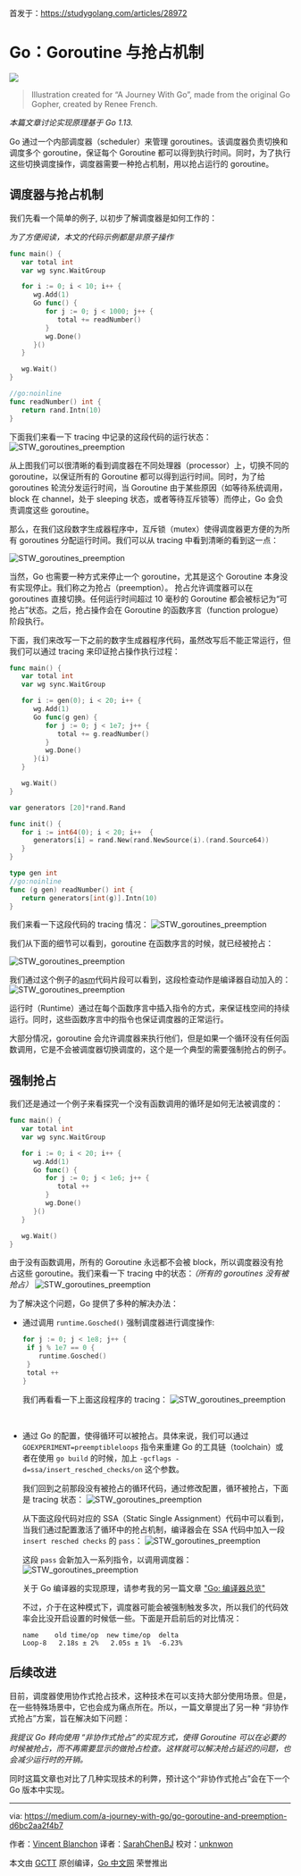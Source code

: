 首发于：https://studygolang.com/articles/28972

# Go：Goroutine 与抢占机制

![](https://raw.githubusercontent.com/studygolang/gctt-images/master/go-goroutine-and-preemption/cover.png)
> Illustration created for “A Journey With Go”, made from the original Go Gopher, created by Renee French.

*本篇文章讨论实现原理基于 Go 1.13.*

Go 通过一个内部调度器（scheduler）来管理 goroutines。该调度器负责切换和调度多个 goroutine，保证每个 Goroutine 都可以得到执行时间。同时，为了执行这些切换调度操作，调度器需要一种抢占机制，用以抢占运行的 goroutine。

## 调度器与抢占机制

我们先看一个简单的例子, 以初步了解调度器是如何工作的：

*为了方便阅读，本文的代码示例都是非原子操作*

```go
func main() {
   var total int
   var wg sync.WaitGroup

   for i := 0; i < 10; i++ {
      wg.Add(1)
      Go func() {
         for j := 0; j < 1000; j++ {
            total += readNumber()
         }
         wg.Done()
      }()
   }

   wg.Wait()
}

//go:noinline
func readNumber() int {
   return rand.Intn(10)
}
```

下面我们来看一下 tracing 中记录的这段代码的运行状态：
![STW_goroutines_preemption](https://raw.githubusercontent.com/studygolang/gctt-images/master/go-goroutine-and-preemption/scheduler_preemption_tracing.png)
<br>

从上图我们可以很清晰的看到调度器在不同处理器（processor）上，切换不同的 goroutine，以保证所有的 Goroutine 都可以得到运行时间。同时，为了给 goroutines 轮流分发运行时间，当 Goroutine 由于某些原因（如等待系统调用，block 在 channel，处于 sleeping 状态，或者等待互斥锁等）而停止，Go 会负责调度这些 goroutine。

那么，在我们这段数字生成器程序中，互斥锁（mutex）使得调度器更方便的为所有 goroutines 分配运行时间。我们可以从 tracing 中看到清晰的看到这一点：

![STW_goroutines_preemption](https://raw.githubusercontent.com/studygolang/gctt-images/master/go-goroutine-and-preemption/scheduler_preemption_tracing_mutex.png)
<br>

当然，Go 也需要一种方式来停止一个 goroutine，尤其是这个 Goroutine 本身没有实现停止。我们称之为抢占（preemption）。 抢占允许调度器可以在 goroutines 直接切换。任何运行时间超过 10 毫秒的 Goroutine 都会被标记为“可抢占”状态。之后，抢占操作会在 Goroutine 的函数序言（function prologue）阶段执行。

下面，我们来改写一下之前的数字生成器程序代码，虽然改写后不能正常运行，但我们可以通过 tracing 来印证抢占操作执行过程：

```go
func main() {
   var total int
   var wg sync.WaitGroup

   for i := gen(0); i < 20; i++ {
      wg.Add(1)
      Go func(g gen) {
         for j := 0; j < 1e7; j++ {
            total += g.readNumber()
         }
         wg.Done()
      }(i)
   }

   wg.Wait()
}

var generators [20]*rand.Rand

func init() {
   for i := int64(0); i < 20; i++  {
      generators[i] = rand.New(rand.NewSource(i).(rand.Source64))
   }
}

type gen int
//go:noinline
func (g gen) readNumber() int {
   return generators[int(g)].Intn(10)
}
```

我们来看一下这段代码的 tracing 情况：
![STW_goroutines_preemption](https://raw.githubusercontent.com/studygolang/gctt-images/master/go-goroutine-and-preemption/scheduler_preemption_tracing_preempt.png)
<br>

我们从下面的细节可以看到，goroutine 在函数序言的时候，就已经被抢占：

![STW_goroutines_preemption](https://raw.githubusercontent.com/studygolang/gctt-images/master/go-goroutine-and-preemption/scheduler_preemption_tracing_preempt2.png)
<br>

我们通过这个例子的[asm](https://golang.org/doc/asm)代码片段可以看到，这段检查动作是编译器自动加入的：
![STW_goroutines_preemption](https://raw.githubusercontent.com/studygolang/gctt-images/master/go-goroutine-and-preemption/scheduler_preemption_asm.png)
<br>

运行时（Runtime）通过在每个函数序言中插入指令的方式，来保证栈空间的持续运行。同时，这些函数序言中的指令也保证调度器的正常运行。

大部分情况，goroutine 会允许调度器来执行他们，但是如果一个循环没有任何函数调用，它是不会被调度器切换调度的，这个是一个典型的需要强制抢占的例子。

## 强制抢占

我们还是通过一个例子来看探究一个没有函数调用的循环是如何无法被调度的：

```go
func main() {
   var total int
   var wg sync.WaitGroup

   for i := 0; i < 20; i++ {
      wg.Add(1)
      Go func() {
         for j := 0; j < 1e6; j++ {
            total ++
         }
         wg.Done()
      }()
   }

   wg.Wait()
}
```

由于没有函数调用，所有的 Goroutine 永远都不会被 block，所以调度器没有抢占这些 goroutine。我们来看一下 tracing 中的状态：*（所有的 goroutines 没有被抢占）*
![STW_goroutines_preemption](https://raw.githubusercontent.com/studygolang/gctt-images/master/go-goroutine-and-preemption/force_preemption_tracing.png)
<br>

为了解决这个问题，Go 提供了多种的解决办法：

- 通过调用 `runtime.Gosched()` 强制调度器进行调度操作:
  ```go
  for j := 0; j < 1e8; j++ {
   if j % 1e7 == 0 {
      runtime.Gosched()
   }
   total ++
  }
  ```
  我们再看看一下上面这段程序的 tracing：
![STW_goroutines_preemption](https://raw.githubusercontent.com/studygolang/gctt-images/master/go-goroutine-and-preemption/force_preemption_tracing1.png)
<br>

- 通过 Go 的配置，使得循环可以被抢占。具体来说，我们可以通过 `GOEXPERIMENT=preemptibleloops` 指令来重建 Go 的工具链（toolchain）或者在使用 `go build` 的时候，加上 `-gcflags -d=ssa/insert_resched_checks/on` 这个参数。

   我们回到之前那段没有被抢占的循环代码，通过修改配置，循环被抢占，下面是 tracing 状态：
   ![STW_goroutines_preemption](https://raw.githubusercontent.com/studygolang/gctt-images/master/go-goroutine-and-preemption/force_preemption_tracing2.png)
   <br>

   从下面这段代码对应的 SSA（Static Single Assignment）代码中可以看到，当我们通过配置激活了循环中的抢占机制，编译器会在 SSA 代码中加入一段 `insert resched checks` 的 `pass`：
   ![STW_goroutines_preemption](https://raw.githubusercontent.com/studygolang/gctt-images/master/go-goroutine-and-preemption/force_preemption_pass.png)
   <br>

   这段 `pass` 会新加入一系列指令，以调用调度器：
      ![STW_goroutines_preemption](https://raw.githubusercontent.com/studygolang/gctt-images/master/go-goroutine-and-preemption/force_preemption_pass2.png)
   <br>

   关于 Go 编译器的实现原理，请参考我的另一篇文章 ["Go: 编译器总览"](https://medium.com/a-journey-with-go/go-overview-of-the-compiler-4e5a153ca889)

   不过，介于在这种模式下，调度器可能会被强制触发多次，所以我们的代码效率会比没开启设置的时候低一些。下面是开启前后的对比情况：

   ```
   name    old time/op  new time/op  delta
   Loop-8   2.18s ± 2%   2.05s ± 1%  -6.23%
   ```

## 后续改进

目前，调度器使用协作式抢占技术，这种技术在可以支持大部分使用场景。但是，在一些特殊场景中，它也会成为痛点所在。所以，一篇文章提出了另一种 “非协作式抢占”方案，旨在解决如下问题：

*我提议 Go 转向使用 “非协作式抢占”的实现方式，使得 Goroutine 可以在必要的时候被抢占，而不再需要显示的做抢占检查。这样就可以解决抢占延迟的问题，也会减少运行时的开销。*

同时这篇文章也对比了几种实现技术的利弊，预计这个“非协作式抢占”会在下一个 Go 版本中实现。

---

via: https://medium.com/a-journey-with-go/go-goroutine-and-preemption-d6bc2aa2f4b7

作者：[Vincent Blanchon](https://medium.com/@blanchon.vincent)
译者：[SarahChenBJ](https://github.com/SarahChenBJ)
校对：[unknwon](https://github.com/unknwon)

本文由 [GCTT](https://github.com/studygolang/GCTT) 原创编译，[Go 中文网](https://studygolang.com/) 荣誉推出
